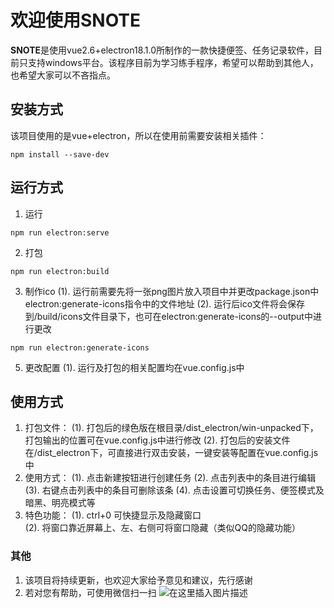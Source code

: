 # 欢迎使用SNOTE

**SNOTE**是使用vue2.6+electron18.1.0所制作的一款快捷便签、任务记录软件，目前只支持windows平台。该程序目前为学习练手程序，希望可以帮助到其他人，也希望大家可以不吝指点。

## 安装方式

该项目使用的是vue+electron，所以在使用前需要安装相关插件：
```
npm install --save-dev
```

## 运行方式
1. 运行
```
npm run electron:serve
```
2. 打包
```
npm run electron:build
```
3. 制作ico
	(1). 运行前需要先将一张png图片放入项目中并更改package.json中electron:generate-icons指令中的文件地址
	(2). 运行后ico文件将会保存到/build/icons文件目录下，也可在electron:generate-icons的--output中进行更改
```
npm run electron:generate-icons
```
5. 更改配置
	(1). 运行及打包的相关配置均在vue.config.js中

## 使用方式
1. 打包文件：
	(1). 打包后的绿色版在根目录/dist_electron/win-unpacked下，打包输出的位置可在vue.config.js中进行修改
	(2). 打包后的安装文件在/dist_electron下，可直接进行双击安装，一键安装等配置在vue.config.js中
2. 使用方式：
	(1). 点击新建按钮进行创建任务
	(2). 点击列表中的条目进行编辑
	(3). 右键点击列表中的条目可删除该条
	(4). 点击设置可切换任务、便签模式及暗黑、明亮模式等
3. 特色功能：
	(1). ctrl+0 可快捷显示及隐藏窗口	
	(2). 将窗口靠近屏幕上、左、右侧可将窗口隐藏（类似QQ的隐藏功能）

### 其他
1. 该项目将持续更新，也欢迎大家给予意见和建议，先行感谢
2. 若对您有帮助，可使用微信扫一扫
		![在这里插入图片描述](https://img-blog.csdnimg.cn/dd13955b0bdf405a9dd450e29661e024.png)